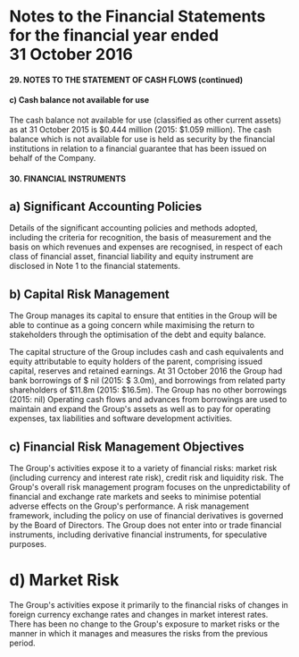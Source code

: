 # Notes to the Financial Statements for the financial year ended<br>31 October 2016

#### 29. NOTES TO THE STATEMENT OF CASH FLOWS (continued)

#### c) Cash balance not available for use

The cash balance not available for use (classified as other current assets) as at 31 October 2015 is \$0.444 million (2015: \$1.059 million). The cash balance which is not available for use is held as security by the financial institutions in relation to a financial guarantee that has been issued on behalf of the Company.

#### 30. FINANCIAL INSTRUMENTS

## a) Significant Accounting Policies

Details of the significant accounting policies and methods adopted, including the criteria for recognition, the basis of measurement and the basis on which revenues and expenses are recognised, in respect of each class of financial asset, financial liability and equity instrument are disclosed in Note 1 to the financial statements.

## b) Capital Risk Management

The Group manages its capital to ensure that entities in the Group will be able to continue as a going concern while maximising the return to stakeholders through the optimisation of the debt and equity balance.

The capital structure of the Group includes cash and cash equivalents and equity attributable to equity holders of the parent, comprising issued capital, reserves and retained earnings. At 31 October 2016 the Group had bank borrowings of \$ nil (2015: \$ 3.0m), and borrowings from related party shareholders of \$11.8m (2015: \$16.5m). The Group has no other borrowings (2015: nil) Operating cash flows and advances from borrowings are used to maintain and expand the Group's assets as well as to pay for operating expenses, tax liabilities and software development activities.

## c) Financial Risk Management Objectives

The Group's activities expose it to a variety of financial risks: market risk (including currency and interest rate risk), credit risk and liquidity risk. The Group's overall risk management program focuses on the unpredictability of financial and exchange rate markets and seeks to minimise potential adverse effects on the Group's performance. A risk management framework, including the policy on use of financial derivatives is governed by the Board of Directors. The Group does not enter into or trade financial instruments, including derivative financial instruments, for speculative purposes.

# d) Market Risk

The Group's activities expose it primarily to the financial risks of changes in foreign currency exchange rates and changes in market interest rates. There has been no change to the Group's exposure to market risks or the manner in which it manages and measures the risks from the previous period.